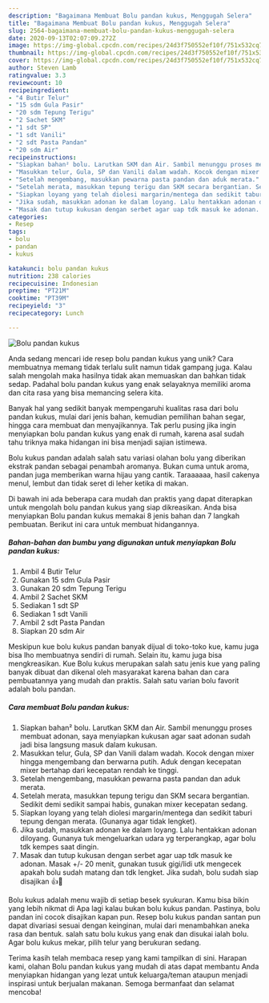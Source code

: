 ```yaml
---
description: "Bagaimana Membuat Bolu pandan kukus, Menggugah Selera"
title: "Bagaimana Membuat Bolu pandan kukus, Menggugah Selera"
slug: 2564-bagaimana-membuat-bolu-pandan-kukus-menggugah-selera
date: 2020-09-13T02:07:09.272Z
image: https://img-global.cpcdn.com/recipes/24d3f750552ef10f/751x532cq70/bolu-pandan-kukus-foto-resep-utama.jpg
thumbnail: https://img-global.cpcdn.com/recipes/24d3f750552ef10f/751x532cq70/bolu-pandan-kukus-foto-resep-utama.jpg
cover: https://img-global.cpcdn.com/recipes/24d3f750552ef10f/751x532cq70/bolu-pandan-kukus-foto-resep-utama.jpg
author: Steven Lamb
ratingvalue: 3.3
reviewcount: 10
recipeingredient:
- "4 Butir Telur"
- "15 sdm Gula Pasir"
- "20 sdm Tepung Terigu"
- "2 Sachet SKM"
- "1 sdt SP"
- "1 sdt Vanili"
- "2 sdt Pasta Pandan"
- "20 sdm Air"
recipeinstructions:
- "Siapkan bahan² bolu. Larutkan SKM dan Air. Sambil menunggu proses membuat adonan, saya menyiapkan kukusan agar saat adonan sudah jadi bisa langsung masuk dalam kukusan."
- "Masukkan telur, Gula, SP dan Vanili dalam wadah. Kocok dengan mixer hingga mengembang dan berwarna putih. Aduk dengan kecepatan mixer bertahap dari kecepatan rendah ke tinggi."
- "Setelah mengembang, masukkan pewarna pasta pandan dan aduk merata."
- "Setelah merata, masukkan tepung terigu dan SKM secara bergantian. Sedikit demi sedikit sampai habis, gunakan mixer kecepatan sedang."
- "Siapkan loyang yang telah diolesi margarin/mentega dan sedikit taburi tepung dengan merata. (Gunanya agar tidak lengket)."
- "Jika sudah, masukkan adonan ke dalam loyang. Lalu hentakkan adonan diloyang. Gunanya tuk mengeluarkan udara yg terperangkap, agar bolu tdk kempes saat dingin."
- "Masak dan tutup kukusan dengan serbet agar uap tdk masuk ke adonan. Masak +/- 20 menit, gunakan tusuk gigi/lidi utk mengecek apakah bolu sudah matang dan tdk lengket. Jika sudah, bolu sudah siap disajikan 👍🥰"
categories:
- Resep
tags:
- bolu
- pandan
- kukus

katakunci: bolu pandan kukus 
nutrition: 238 calories
recipecuisine: Indonesian
preptime: "PT21M"
cooktime: "PT39M"
recipeyield: "3"
recipecategory: Lunch

---
```



![Bolu pandan kukus](https://img-global.cpcdn.com/recipes/24d3f750552ef10f/751x532cq70/bolu-pandan-kukus-foto-resep-utama.jpg)

Anda sedang mencari ide resep bolu pandan kukus yang unik? Cara membuatnya memang tidak terlalu sulit namun tidak gampang juga. Kalau salah mengolah maka hasilnya tidak akan memuaskan dan bahkan tidak sedap. Padahal bolu pandan kukus yang enak selayaknya memiliki aroma dan cita rasa yang bisa memancing selera kita.

Banyak hal yang sedikit banyak mempengaruhi kualitas rasa dari bolu pandan kukus, mulai dari jenis bahan, kemudian pemilihan bahan segar, hingga cara membuat dan menyajikannya. Tak perlu pusing jika ingin menyiapkan bolu pandan kukus yang enak di rumah, karena asal sudah tahu triknya maka hidangan ini bisa menjadi sajian istimewa.

Bolu kukus pandan adalah salah satu variasi olahan bolu yang diberikan ekstrak pandan sebagai penambah aromanya. Bukan cuma untuk aroma, pandan juga memberikan warna hijau yang cantik. Taraaaaaa, hasil cakenya menul, lembut dan tidak seret di leher ketika di makan.


Di bawah ini ada beberapa cara mudah dan praktis yang dapat diterapkan untuk mengolah bolu pandan kukus yang siap dikreasikan. Anda bisa menyiapkan Bolu pandan kukus memakai 8 jenis bahan dan 7 langkah pembuatan. Berikut ini cara untuk membuat hidangannya.

<!--inarticleads1-->

##### Bahan-bahan dan bumbu yang digunakan untuk menyiapkan Bolu pandan kukus:

1. Ambil 4 Butir Telur
1. Gunakan 15 sdm Gula Pasir
1. Gunakan 20 sdm Tepung Terigu
1. Ambil 2 Sachet SKM
1. Sediakan 1 sdt SP
1. Sediakan 1 sdt Vanili
1. Ambil 2 sdt Pasta Pandan
1. Siapkan 20 sdm Air


Meskipun kue bolu kukus pandan banyak dijual di toko-toko kue, kamu juga bisa lho membuatnya sendiri di rumah. Selain itu, kamu juga bisa mengkreasikan. Kue Bolu kukus merupakan salah satu jenis kue yang paling banyak dibuat dan dikenal oleh masyarakat karena bahan dan cara pembuatannya yang mudah dan praktis. Salah satu varian bolu favorit adalah bolu pandan. 

<!--inarticleads2-->

##### Cara membuat Bolu pandan kukus:

1. Siapkan bahan² bolu. Larutkan SKM dan Air. Sambil menunggu proses membuat adonan, saya menyiapkan kukusan agar saat adonan sudah jadi bisa langsung masuk dalam kukusan.
1. Masukkan telur, Gula, SP dan Vanili dalam wadah. Kocok dengan mixer hingga mengembang dan berwarna putih. Aduk dengan kecepatan mixer bertahap dari kecepatan rendah ke tinggi.
1. Setelah mengembang, masukkan pewarna pasta pandan dan aduk merata.
1. Setelah merata, masukkan tepung terigu dan SKM secara bergantian. Sedikit demi sedikit sampai habis, gunakan mixer kecepatan sedang.
1. Siapkan loyang yang telah diolesi margarin/mentega dan sedikit taburi tepung dengan merata. (Gunanya agar tidak lengket).
1. Jika sudah, masukkan adonan ke dalam loyang. Lalu hentakkan adonan diloyang. Gunanya tuk mengeluarkan udara yg terperangkap, agar bolu tdk kempes saat dingin.
1. Masak dan tutup kukusan dengan serbet agar uap tdk masuk ke adonan. Masak +/- 20 menit, gunakan tusuk gigi/lidi utk mengecek apakah bolu sudah matang dan tdk lengket. Jika sudah, bolu sudah siap disajikan 👍🥰


Bolu kukus adalah menu wajib di setiap besek syukuran. Kamu bisa bikin yang lebih nikmat di Apa lagi kalau bukan bolu kukus pandan. Pastinya, bolu pandan ini cocok disajikan kapan pun. Resep bolu kukus pandan santan pun dapat divariasi sesuai dengan keinginan, mulai dari menambahkan aneka rasa dan bentuk. salah satu bolu kukus yang enak dan disukai ialah bolu. Agar bolu kukus mekar, pilih telur yang berukuran sedang. 

Terima kasih telah membaca resep yang kami tampilkan di sini. Harapan kami, olahan Bolu pandan kukus yang mudah di atas dapat membantu Anda menyiapkan hidangan yang lezat untuk keluarga/teman ataupun menjadi inspirasi untuk berjualan makanan. Semoga bermanfaat dan selamat mencoba!
